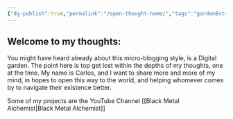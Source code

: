 ```yaml
---
{"dg-publish":true,"permalink":"/open-thought-home/","tags":"gardenEntry"}
---
```



## Welcome to my thoughts:

You might have heard already about this micro-blogging style, is a Digital garden.
The point here is top get lost within the depths of my thoughts, one at the time.
My name is Carlos, and I want to share more and more of my mind, in hopes to open this way to the world, and helping whomever comes by to navigate their existence better.

Some of my projects are the YouTube Channel [[Black Metal Alchemist\|Black Metal Alchemist]]
